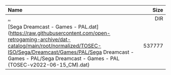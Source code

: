 |Name|Size|
|:---|---:|
|[..](../index.html)|DIR|
|[Sega Dreamcast - Games - PAL.dat](https://raw.githubusercontent.com/open-retrogaming-archive/dat-catalog/main/root/normalized/TOSEC-ISO/Sega/Dreamcast/Games/PAL/Sega Dreamcast - Games - PAL/Sega Dreamcast - Games - PAL (TOSEC-v2022-06-15_CM).dat)|537777|
